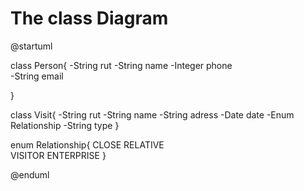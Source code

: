 # The class Diagram
@startuml

class Person{
    -String rut
    -String name
    -Integer phone  
    -String email
    
    
}

class Visit{
    -String rut
    -String name
    -String adress
    -Date date
    -Enum Relationship
    -String type
}

enum Relationship{
    CLOSE RELATIVE   
    VISITOR
    ENTERPRISE
}

@enduml
